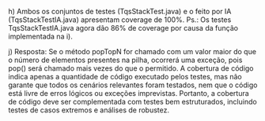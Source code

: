 h)
Ambos os conjuntos de testes (TqsStackTest.java) e o feito por IA (TqsStackTestIA.java) apresentam coverage de 100%.
Ps.: Os testes TqsStackTestIA.java agora dão 86% de coverage por causa da função implementada na i).

j)
Resposta:
Se o método popTopN for chamado com um valor maior do que o número de elementos presentes na pilha, ocorrerá uma exceção, pois pop() será chamado mais vezes do que o permitido.
A cobertura de código indica apenas a quantidade de código executado pelos testes, mas não garante que todos os cenários relevantes foram testados, nem que o código está livre de erros lógicos ou exceções imprevistas. Portanto, a cobertura de código deve ser complementada com testes bem estruturados, incluindo testes de casos extremos e análises de robustez.
